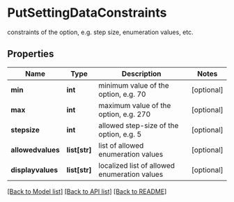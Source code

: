 # PutSettingDataConstraints

constraints of the option, e.g. step size, enumeration values, etc.
## Properties
Name | Type | Description | Notes
------------ | ------------- | ------------- | -------------
**min** | **int** | minimum value of the option, e.g. 70 | [optional] 
**max** | **int** | maximum value of the option, e.g. 270 | [optional] 
**stepsize** | **int** | allowed step-size of the option, e.g. 5 | [optional] 
**allowedvalues** | **list[str]** | list of allowed enumeration values | [optional] 
**displayvalues** | **list[str]** | localized list of allowed enumeration values | [optional] 

[[Back to Model list]](../README.md#documentation-for-models) [[Back to API list]](../README.md#documentation-for-api-endpoints) [[Back to README]](../README.md)


